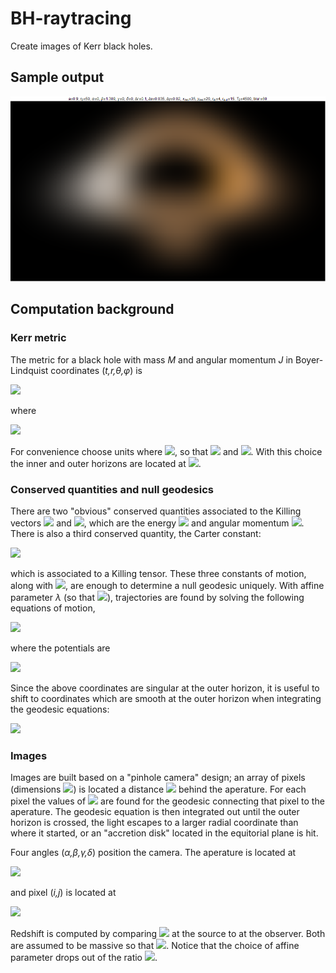 # BH-raytracing

Create images of Kerr black holes.

## Sample output

<img src="images/ex1.png" width="800">



## Computation background

### Kerr metric

The metric for a black hole with mass _M_ and angular momentum _J_ in Boyer-Lindquist coordinates (_t,r,θ,φ_) is

<img src="https://render.githubusercontent.com/render/math?math=\large\qquad\mathrm{d}s^2 = -\left(1-\frac{r_sr}{\Sigma}\right)\,\mathrm{d}t^2 %2B \frac{\Sigma}{\Delta}\,\mathrm{d}r^2 %2B \Sigma\,\mathrm{d}\theta^2 %2B \left(r^2 %2B a^2 %2B \frac{r_sra^2}{\Sigma}\sin^2{\theta}\right)\,\sin^2{\theta}\,\mathrm{d}\phi^2 - \frac{2r_sra\sin^2{\theta}}{\Sigma}\,\mathrm{d}t\,\mathrm{d}\phi \,,">

where

<img src="https://render.githubusercontent.com/render/math?math=\large\qquad r_s = 2G_N M \,, \qquad a = \frac{J}{M} \,, \qquad \Sigma = r^2 %2B a^2\cos^2{\theta}  \,, \qquad \Delta = r^2 - r_sr %2B a^2 \,.">

For convenience choose units where <img src="https://render.githubusercontent.com/render/math?math=G_NM = 1">, so that <img src="https://render.githubusercontent.com/render/math?math=r_s=2"> and <img src="https://render.githubusercontent.com/render/math?math=a\in[-1,1]">. With this choice the inner and outer horizons are located at <img src="https://render.githubusercontent.com/render/math?math=r_\pm = 1 \pm \sqrt{1-a^2}">.


### Conserved quantities and null geodesics

There are two "obvious" conserved quantities associated to the Killing vectors <img src="https://render.githubusercontent.com/render/math?math=\partial_t"> and <img src="https://render.githubusercontent.com/render/math?math=\partial_\phi">, which are the energy <img src="https://render.githubusercontent.com/render/math?math=E=-p_t"> and angular momentum <img src="https://render.githubusercontent.com/render/math?math=L_z=-p_\phi">. There is also a third conserved quantity, the Carter constant:

<img src="https://render.githubusercontent.com/render/math?math=\large\qquad Q = p_\theta^2 - \cos^2{\theta}\left(a^2E^2-L_z^2\csc^2{\theta}\right) \,,">

which is associated to a Killing tensor. These three constants of motion, along with <img src="https://render.githubusercontent.com/render/math?math=p_\mu p^\mu = 0">, are enough to determine a null geodesic uniquely. With affine parameter _λ_ (so that <img src="https://render.githubusercontent.com/render/math?math=\frac{\mathrm{d}x^\mu}{\mathrm{d}\lambda} = p^\mu">), trajectories are found by solving the following equations of motion,

<img src="https://render.githubusercontent.com/render/math?math=\large\qquad \Sigma\frac{\mathrm{d}t}{\mathrm{d}\lambda} = -a\left(aE\sin^2{\theta} - L_z\right) %2B \frac{r^2 %2B a^2}{\Delta}P(r) \,, \quad \Sigma\frac{\mathrm{d}r}{\mathrm{d}\lambda} = \pm\sqrt{R(r)} \,, \quad \Sigma\frac{\mathrm{d}\theta}{\mathrm{d}\lambda} = \pm\sqrt{\Theta(\theta)} \,, \quad \Sigma\frac{\mathrm{d}\phi}{\mathrm{d}\lambda} = - \left(aE - L_z\csc^2{\theta}\right) %2B \frac{a}{\Delta} P(r) \,,">

where the potentials are

<img src="https://render.githubusercontent.com/render/math?math=\large\qquad P(r) = E(r^2 %2B a^2) - aL_z \,, \quad R(r) = P(r)^2 - \Delta\left(Q %2B (aE-L_z)^2\right) \,, \quad \Theta(\theta) = Q %2B \cos^2{\theta}\left(a^2E^2 - L_z^2\csc^2{\theta}\right) \,.">

Since the above coordinates are singular at the outer horizon, it is useful to shift to coordinates which are smooth at the outer horizon when integrating the geodesic equations:

<img src="https://render.githubusercontent.com/render/math?math=\large\qquad \mathrm{d}v = \mathrm{d}t %2B \frac{r^2 %2B a^2}{\Delta}\,\mathrm{d}r \,, \quad \mathrm{d}\varphi = \mathrm{d}\phi %2B \frac{a}{\Delta}\,\mathrm{d}r \,.">


### Images

Images are built based on a "pinhole camera" design; an array of pixels (dimensions <img src="https://render.githubusercontent.com/render/math?math=\Delta x\times\Delta y">) is located a distance <img src="https://render.githubusercontent.com/render/math?math=\Delta r"> behind the aperature. For each pixel the values of <img src="https://render.githubusercontent.com/render/math?math=E,L_z,Q"> are found for the geodesic connecting that pixel to the aperature. The geodesic equation is then integrated out until the outer horizon is crossed, the light escapes to a larger radial coordinate than where it started, or an "accretion disk" located in the equitorial plane is hit.

Four angles (_α,β,γ,δ_) position the camera. The aperature is located at

<img src="https://render.githubusercontent.com/render/math?math=\large\qquad \mathbf{r} = R_x(\beta)\cdot R_z(\alpha)\cdot (r_0\hat{\mathbf{z}})">

and pixel (_i,j_) is located at

<img src="https://render.githubusercontent.com/render/math?math=\large\qquad \mathbf{r} = R_x(\beta)\cdot R_z(\alpha)\cdot \left(R_y(\delta)\cdot R_z(\gamma)\cdot \langle\delta x_i,\delta y_j, \Delta r \rangle %2B r_0\hat{\mathbf{z}}\right) \,.">

Redshift is computed by comparing <img src="https://render.githubusercontent.com/render/math?math=\omega = -u^\mu p_\mu"> at the source to at the observer. Both are assumed to be massive so that <img src="https://render.githubusercontent.com/render/math?math=u_\text{s}^2 = u_\text{o}^2 = -1">. Notice that the choice of affine parameter drops out of the ratio <img src="https://render.githubusercontent.com/render/math?math=\frac{\omega_\text{s}}{\omega_\text{o}}">.

